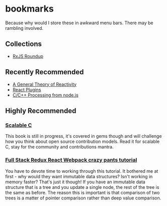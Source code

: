 # bookmarks

Because why would I store these in awkward menu bars. There may be rambling involved.

## Collections

* [RxJS Roundup](rxjs)

## Recently Recommended

* [A General Theory of Reactivity](https://github.com/kriskowal/gtor)
* [React Plugins](https://nylas.com/blog/react-plugins)
* [C/C++ Processing from node.js](http://blog.scottfrees.com/c-processing-from-node-js)

## Highly Recommended

### [Scalable C](https://www.gitbook.com/book/hintjens/scalable-c/details)

This book is still in progress, it's covered in gems though and will challenge how you think about open source contribution models. Read it for scalable C, stay for the community and contributions mantra.

### [Full Stack Redux React Webpack crazy pants tutorial](http://teropa.info/blog/2015/09/10/full-stack-redux-tutorial.html)

You have to devote time to working through this tutorial. It bothered me at first - why would they want immutable data structures? Isn't working in memory faster? That's just it though! If you have an immutable data structure that is a tree and you update a single node, the rest of the tree is the same as before. The reason this is important is that comparison of two trees is a matter of pointer comparison rather than deep value comparison.
